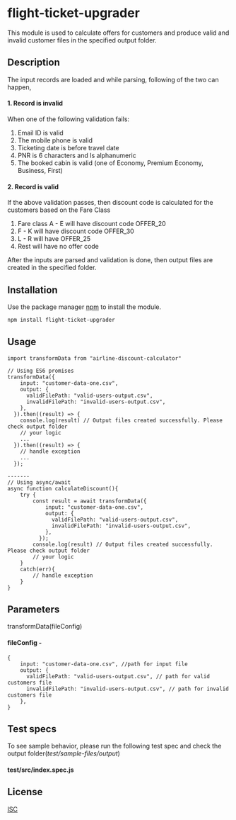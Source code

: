 # flight-ticket-upgrader

This module is used to calculate offers for customers  and produce valid and invalid customer files in the specified output folder.

## Description
The input records are loaded and while parsing, following of the two can happen,
#### 1. Record is invalid
When one of the following validation fails:
1. Email ID is valid
2. The mobile phone is valid
3. Ticketing date is before travel date
4. PNR is 6 characters and Is alphanumeric
5. The booked cabin is valid (one of Economy, Premium Economy,
Business, First)
#### 2. Record is valid
If the above validation passes, then discount code is calculated for the customers based on the Fare Class
1. Fare class A - E will have discount code OFFER_20
2. F - K will have discount code OFFER_30
3. L - R will have OFFER_25
4. Rest will have no offer code


After the inputs are parsed and validation is done, then output files are created in the specified folder.
## Installation

Use the package manager [npm](https://www.npmjs.com/package/npm) to install the module.

```bash
npm install flight-ticket-upgrader
```

## Usage

```node
import transformData from "airline-discount-calculator"

// Using ES6 promises
transformData({
    input: "customer-data-one.csv",
    output: {
      validFilePath: "valid-users-output.csv",
      invalidFilePath: "invalid-users-output.csv",
    },
  }).then((result) => {
    console.log(result) // Output files created successfully. Please check output folder
    // your logic
    ...
  }).then((result) => {
    // handle exception
    ...
  });

-------
// Using async/await
async function calculateDiscount(){
    try {
        const result = await transformData({
            input: "customer-data-one.csv",
            output: {
              validFilePath: "valid-users-output.csv",
              invalidFilePath: "invalid-users-output.csv",
            },
          });
        console.log(result) // Output files created successfully. Please check output folder
        // your logic
    }
    catch(err){
        // handle exception
    }
}
```

## Parameters
transformData(fileConfig)

#### fileConfig - 
    {
        input: "customer-data-one.csv", //path for input file
        output: {
          validFilePath: "valid-users-output.csv", // path for valid customers file
          invalidFilePath: "invalid-users-output.csv", // path for invalid customers file
        },
    }


## Test specs
To see sample behavior, please run the following test spec and check the output folder(*test/sample-files/output*)
#### test/src/index.spec.js


## License
[ISC](https://choosealicense.com/licenses/isc/)
